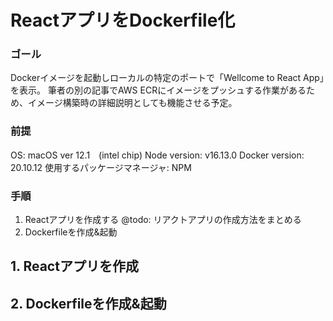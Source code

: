 # ReactアプリをDockerfile化

### ゴール
Dockerイメージを起動しローカルの特定のポートで「Wellcome to React App」を表示。
筆者の別の記事でAWS ECRにイメージをプッシュする作業があるため、イメージ構築時の詳細説明としても機能させる予定。

### 前提
OS: macOS ver 12.1　(intel chip)
Node version: v16.13.0
Docker version: 20.10.12
使用するパッケージマネージャ: NPM


### 手順
1. Reactアプリを作成する @todo: リアクトアプリの作成方法をまとめる
2. Dockerfileを作成&起動

## 1. Reactアプリを作成


## 2. Dockerfileを作成&起動